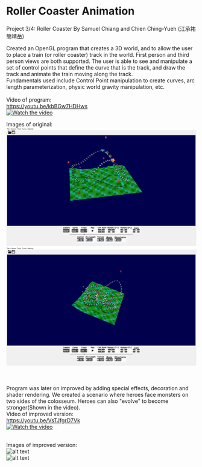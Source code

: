 # Roller Coaster Animation
Project 3/4: Roller Coaster By Samuel Chiang and Chien Ching-Yueh (江承祐 簡靖岳)

Created an OpenGL program that creates a 3D world, and to allow the user to place a train (or roller coaster) track in the world. First person and third person views are both supported. The user is able to see and manipulate a set of control points that define the curve that is the track, and draw the track and animate the train moving along the track. </br>
Fundamentals used include Control Point manipulation to create curves, arc length parameterization, physic world gravity manipulation, etc. </br> </br>
Video of program: </br>
https://youtu.be/kbBGw7HDHws </br>
[![Watch the video](https://img.youtube.com/vi/kbBGw7HDHws/hqdefault.jpg)](https://youtu.be/kbBGw7HDHws)
</br>

Images of original: </br>
![alt text](https://raw.githubusercontent.com/GoodWeather0322/rollercoaster/master/projectimages/pic3.png) </br>
![alt text](https://raw.githubusercontent.com/GoodWeather0322/rollercoaster/master/projectimages/pic4.png) </br></br></br>


Program was later on improved by adding special effects, decoration and shader rendering. We created a scenario where heroes face monsters on two sides of the colosseum. Heroes can also "evolve" to become stronger(Shown in the video).</br>
Video of improved version: </br>
https://youtu.be/VsTJfgrD7Vk </br>
[![Watch the video](https://img.youtube.com/vi/VsTJfgrD7Vk/hqdefault.jpg)](https://youtu.be/VsTJfgrD7Vk)
</br></br>

Images of improved version: </br>
![alt text](https://raw.githubusercontent.com/GoodWeather0322/rollercoaster/master/projectimages/pic1.png) </br>
![alt text](https://raw.githubusercontent.com/GoodWeather0322/rollercoaster/master/projectimages/pic2.png) </br>



